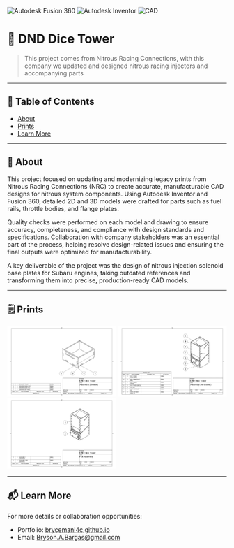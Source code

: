 ![Autodesk Fusion 360](https://img.shields.io/badge/Fusion%20360-AE8C2A?logo=autodesk&logoColor=white)
![Autodesk Inventor](https://img.shields.io/badge/Inventor-DB6B0E?logo=autodesk&logoColor=white)
![CAD](https://img.shields.io/badge/CAD-Design-blue)


# 🎲 DND Dice Tower

> This project comes from Nitrous Racing Connections, with this company we updated and designed nitrous racing injectors and accompanying parts

---

## 📙 Table of Contents  
- [About](#-about)    
- [Prints](#Prints)  
- [Learn More](#-learn-more)

---

## 📌 About  
This project focused on updating and modernizing legacy prints from Nitrous Racing Connections (NRC) to create accurate, manufacturable CAD designs for nitrous system components. Using Autodesk Inventor and Fusion 360, detailed 2D and 3D models were drafted for parts such as fuel rails, throttle bodies, and flange plates.

Quality checks were performed on each model and drawing to ensure accuracy, completeness, and compliance with design standards and specifications. Collaboration with company stakeholders was an essential part of the process, helping resolve design-related issues and ensuring the final outputs were optimized for manufacturability.

A key deliverable of the project was the design of nitrous injection solenoid base plates for Subaru engines, taking outdated references and transforming them into precise, production-ready CAD models.

---

## 🗒️ Prints

<img src="\assets\Assembly (Drawer)-1.png" alt="Drawer Assembly" width="250" />
<img src="\assets\Assembly (No Drawer)-1.png" alt="No Drawer Assembly" width="250" />
<img src="\assets\Full Assembly-1.png" alt="Drawer Assembly" width="250" />


---

## 📬 Learn More  
For more details or collaboration opportunities:  
- Portfolio: [brycemani4c.github.io](https://brycemani4c.github.io)  
- Email: [Bryson.A.Bargas@gmail.com](mailto:Bryson.A.Bargas@gmail.com)  

